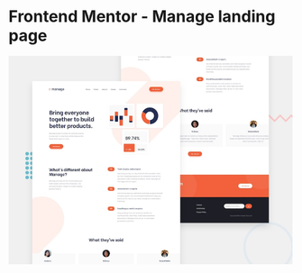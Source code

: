 # Frontend Mentor - Manage landing page

![Design preview for the Manage landing page coding challenge](./src/design/desktop-preview.jpg)